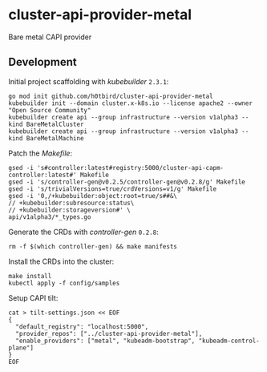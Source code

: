 # cluster-api-provider-metal
Bare metal CAPI provider

## Development
Initial project scaffolding with *kubebuilder* `2.3.1`:
```
go mod init github.com/h0tbird/cluster-api-provider-metal
kubebuilder init --domain cluster.x-k8s.io --license apache2 --owner "Open Source Community"
kubebuilder create api --group infrastructure --version v1alpha3 --kind BareMetalCluster
kubebuilder create api --group infrastructure --version v1alpha3 --kind BareMetalMachine
```

Patch the *Makefile*:
```
gsed -i 's#controller:latest#registry:5000/cluster-api-capm-controller:latest#' Makefile
gsed -i 's/controller-gen@v0.2.5/controller-gen@v0.2.8/g' Makefile
gsed -i 's/trivialVersions=true/crdVersions=v1/g' Makefile
gsed -i '0,/+kubebuilder:object:root=true/s##&\
// +kubebuilder:subresource:status\
// +kubebuilder:storageversion#' \
api/v1alpha3/*_types.go
```

Generate the CRDs with *controller-gen* `0.2.8`:
```
rm -f $(which controller-gen) && make manifests
```

Install the CRDs into the cluster:
```
make install
kubectl apply -f config/samples
```

Setup CAPI tilt:
```
cat > tilt-settings.json << EOF
{
  "default_registry": "localhost:5000",
  "provider_repos": ["../cluster-api-provider-metal"],
  "enable_providers": ["metal", "kubeadm-bootstrap", "kubeadm-control-plane"]
}
EOF
```
